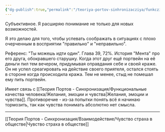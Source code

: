 ```yaml
---
{"dg-publish":true,"permalink":"/teoriya-portov-sinhronizacziya/funkczionalnye-kachestva-cheloveka/greh-bezdejstviya/"}
---
```


Субъективное.
Я расширяю понимание не только для новых возможностей.

Я это делаю для того, чтобы успевать соображать в ситуациях с плохо очерченным в восприятии "правильно" и "неправильно".

Референс: "Ты можешь идти один". Глава 39, 72%. История "Мента" про его друга, обокравшего старушку. Когда этот друг ещё портвейн на её деньги пил тем вечером, придумывая оправдания себе и своей краже. Он не успел среагировать на действие своего приятеля, остался стоять в стороне когда происходила кража. Тем не менее, стыд не помешал ему пить портвейн.

Имеет связь с [[Теория Портов - Синхронизация/Функциональные качества человека/Желания, эмоции и чувства\|Желания, эмоции и чувства]]. Противоречие - из-за попытки понять всё я начинаю тормозить, так как чувства понимать абсолютно нет смысла. 

---
[[Теория Портов - Синхронизация/Взаимодействие/Чувство страха в обществе\|Чувство страха в обществе]]